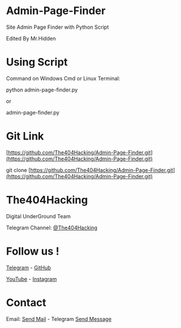 # Admin-Page-Finder
Site Admin Page Finder with Python Script

Edited By Mr.Hidden

# Using Script
Command on Windows Cmd or Linux Terminal:

python admin-page-finder.py

or

admin-page-finder.py

# Git Link
[https://github.com/The404Hacking/Admin-Page-Finder.git](https://github.com/The404Hacking/Admin-Page-Finder.git)

git clone [https://github.com/The404Hacking/Admin-Page-Finder.git](https://github.com/The404Hacking/Admin-Page-Finder.git)

# The404Hacking
Digital UnderGround Team

Telegram Channel: [@The404Hacking](https://telegram.me/The404Hacking)

# Follow us !
[Telegram](https://telegram.me/The404Hacking) - [GitHub](https://github.com/The404Hacking)

[YouTube](https://www.youtube.com/channel/UCNk5YxAKwrJI18ISH9hLONw/videos) - [Instagram](https://instagram.com/The404Hacking)

# Contact
Email: [Send Mail](mailto:The404Hacking.Team@Gmail.Com) - Telegram [Send Message](https://telegram.me/The404HackingAdmins)
